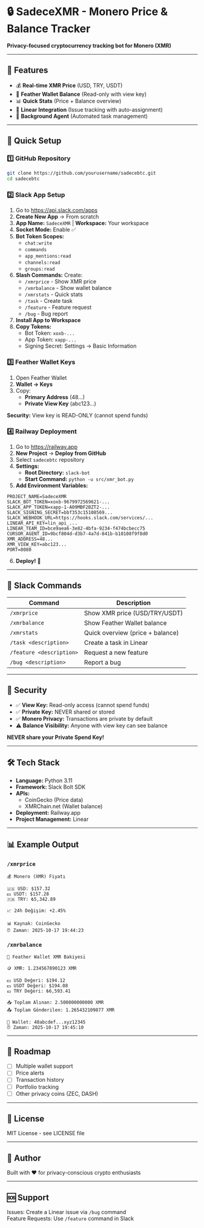 # 🔒 SadeceXMR - Monero Price & Balance Tracker

**Privacy-focused cryptocurrency tracking bot for Monero (XMR)**

---

## 🎯 Features

- 💰 **Real-time XMR Price** (USD, TRY, USDT)
- 💼 **Feather Wallet Balance** (Read-only with view key)
- 📊 **Quick Stats** (Price + Balance overview)
- 🔗 **Linear Integration** (Issue tracking with auto-assignment)
- 🤖 **Background Agent** (Automated task management)

---

## 🚀 Quick Setup

### 1️⃣ **GitHub Repository**
```bash
git clone https://github.com/yourusername/sadecebtc.git
cd sadecebtc
```

### 2️⃣ **Slack App Setup**
1. Go to https://api.slack.com/apps
2. **Create New App** → From scratch
3. **App Name:** `SadeceXMR` | **Workspace:** Your workspace
4. **Socket Mode:** Enable ✅
5. **Bot Token Scopes:**
   - `chat:write`
   - `commands`
   - `app_mentions:read`
   - `channels:read`
   - `groups:read`
6. **Slash Commands:** Create:
   - `/xmrprice` - Show XMR price
   - `/xmrbalance` - Show wallet balance
   - `/xmrstats` - Quick stats
   - `/task` - Create task
   - `/feature` - Feature request
   - `/bug` - Bug report
7. **Install App to Workspace**
8. **Copy Tokens:**
   - Bot Token: `xoxb-...`
   - App Token: `xapp-...`
   - Signing Secret: Settings → Basic Information

### 3️⃣ **Feather Wallet Keys**
1. Open Feather Wallet
2. **Wallet → Keys**
3. Copy:
   - **Primary Address** (48...)
   - **Private View Key** (abc123...)

**Security:** View key is READ-ONLY (cannot spend funds)

### 4️⃣ **Railway Deployment**
1. Go to https://railway.app
2. **New Project** → **Deploy from GitHub**
3. Select `sadecebtc` repository
4. **Settings:**
   - **Root Directory:** `slack-bot`
   - **Start Command:** `python -u src/xmr_bot.py`
5. **Add Environment Variables:**

```env
PROJECT_NAME=SadeceXMR
SLACK_BOT_TOKEN=xoxb-9679972569621-...
SLACK_APP_TOKEN=xapp-1-A09MBF2BZT2-...
SLACK_SIGNING_SECRET=bbf353c15108569...
SLACK_WEBHOOK_URL=https://hooks.slack.com/services/...
LINEAR_API_KEY=lin_api_...
LINEAR_TEAM_ID=bce9aea6-3e82-4bfa-9234-f474bcbecc75
CURSOR_AGENT_ID=9bcf804d-d3b7-4a7d-841b-b10108f9f8d0
XMR_ADDRESS=48...
XMR_VIEW_KEY=abc123...
PORT=8080
```

6. **Deploy!** 🚀

---

## 📱 Slack Commands

| Command | Description |
|---------|-------------|
| `/xmrprice` | Show XMR price (USD/TRY/USDT) |
| `/xmrbalance` | Show Feather Wallet balance |
| `/xmrstats` | Quick overview (price + balance) |
| `/task <description>` | Create a task in Linear |
| `/feature <description>` | Request a new feature |
| `/bug <description>` | Report a bug |

---

## 🔐 Security

- ✅ **View Key:** Read-only access (cannot spend funds)
- ✅ **Private Key:** NEVER shared or stored
- ✅ **Monero Privacy:** Transactions are private by default
- ⚠️ **Balance Visibility:** Anyone with view key can see balance

**NEVER share your Private Spend Key!**

---

## 🛠️ Tech Stack

- **Language:** Python 3.11
- **Framework:** Slack Bolt SDK
- **APIs:**
  - CoinGecko (Price data)
  - XMRChain.net (Wallet balance)
- **Deployment:** Railway.app
- **Project Management:** Linear

---

## 📊 Example Output

### `/xmrprice`
```
💰 Monero (XMR) Fiyatı

🇺🇸 USD: $157.32
💵 USDT: $157.28
🇹🇷 TRY: ₺5,342.89

📈 24h Değişim: +2.45%

📊 Kaynak: CoinGecko
⏰ Zaman: 2025-10-17 19:44:23
```

### `/xmrbalance`
```
💼 Feather Wallet XMR Bakiyesi

🪙 XMR: 1.234567890123 XMR

💵 USD Değeri: $194.12
💵 USDT Değeri: $194.08
💷 TRY Değeri: ₺6,593.41

📥 Toplam Alınan: 2.500000000000 XMR
📤 Toplam Gönderilen: 1.265432109877 XMR

🔗 Wallet: 48abcdef...xyz12345
⏰ Zaman: 2025-10-17 19:45:10
```

---

## 🎯 Roadmap

- [ ] Multiple wallet support
- [ ] Price alerts
- [ ] Transaction history
- [ ] Portfolio tracking
- [ ] Other privacy coins (ZEC, DASH)

---

## 📝 License

MIT License - see LICENSE file

---

## 👤 Author

Built with ❤️ for privacy-conscious crypto enthusiasts

---

## 🆘 Support

Issues: Create a Linear issue via `/bug` command  
Feature Requests: Use `/feature` command in Slack
